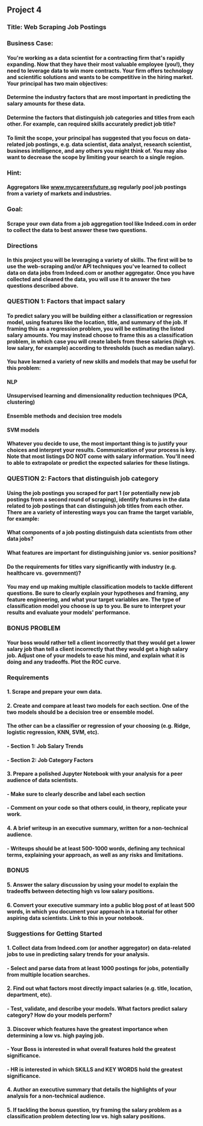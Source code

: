 ## Project 4

### Title: Web Scraping Job Postings 

### Business Case:

#### You're working as a data scientist for a contracting firm that's rapidly expanding. Now that they have their most valuable employee (you!), they need to leverage data to win more contracts. Your firm offers technology and scientific solutions and wants to be competitive in the hiring market. Your principal has two main objectives:

#### Determine the industry factors that are most important in predicting the salary amounts for these data.
#### Determine the factors that distinguish job categories and titles from each other. For example, can required skills accurately predict job title?
#### To limit the scope, your principal has suggested that you focus on data-related job postings, e.g. data scientist, data analyst, research scientist, business intelligence, and any others you might think of. You may also want to decrease the scope by limiting your search to a single region.

### Hint: 
#### Aggregators like www.mycareersfuture.sg regularly pool job postings from a variety of markets and industries.

### Goal: 
#### Scrape your own data from a job aggregation tool like Indeed.com in order to collect the data to best answer these two questions.

### Directions
#### In this project you will be leveraging a variety of skills. The first will be to use the web-scraping and/or API techniques you've learned to collect data on data jobs from Indeed.com or another aggregator. Once you have collected and cleaned the data, you will use it to answer the two questions described above.


### QUESTION 1: Factors that impact salary

#### To predict salary you will be building either a classification or regression model, using features like the location, title, and summary of the job. If framing this as a regression problem, you will be estimating the listed salary amounts. You may instead choose to frame this as a classification problem, in which case you will create labels from these salaries (high vs. low salary, for example) according to thresholds (such as median salary).

#### You have learned a variety of new skills and models that may be useful for this problem:

#### NLP
#### Unsupervised learning and dimensionality reduction techniques (PCA, clustering)
#### Ensemble methods and decision tree models
#### SVM models

#### Whatever you decide to use, the most important thing is to justify your choices and interpret your results. Communication of your process is key. Note that most listings DO NOT come with salary information. You'll need to able to extrapolate or predict the expected salaries for these listings.


### QUESTION 2: Factors that distinguish job category

#### Using the job postings you scraped for part 1 (or potentially new job postings from a second round of scraping), identify features in the data related to job postings that can distinguish job titles from each other. There are a variety of interesting ways you can frame the target variable, for example:

#### What components of a job posting distinguish data scientists from other data jobs?
#### What features are important for distinguishing junior vs. senior positions?
#### Do the requirements for titles vary significantly with industry (e.g. healthcare vs. government)?

#### You may end up making multiple classification models to tackle different questions. Be sure to clearly explain your hypotheses and framing, any feature engineering, and what your target variables are. The type of classification model you choose is up to you. Be sure to interpret your results and evaluate your models' performance.


### BONUS PROBLEM
#### Your boss would rather tell a client incorrectly that they would get a lower salary job than tell a client incorrectly that they would get a high salary job. Adjust one of your models to ease his mind, and explain what it is doing and any tradeoffs. Plot the ROC curve.


### Requirements

#### 1. Scrape and prepare your own data.
#### 2. Create and compare at least two models for each section. One of the two models should be a decision tree or ensemble model. 
####    The other can be a classifier or regression of your choosing (e.g. Ridge, logistic regression, KNN, SVM, etc).
####       - Section 1: Job Salary Trends
####       - Section 2: Job Category Factors
#### 3. Prepare a polished Jupyter Notebook with your analysis for a peer audience of data scientists.
####       - Make sure to clearly describe and label each section
####       - Comment on your code so that others could, in theory, replicate your work.
#### 4. A brief writeup in an executive summary, written for a non-technical audience.
####       - Writeups should be at least 500-1000 words, defining any technical terms, explaining your approach, as well as any risks and limitations.


### BONUS
#### 5. Answer the salary discussion by using your model to explain the tradeoffs between detecting high vs low salary positions.
#### 6. Convert your executive summary into a public blog post of at least 500 words, in which you document your approach in a tutorial for other aspiring data scientists. Link to this in your notebook.

### Suggestions for Getting Started

#### 1. Collect data from Indeed.com (or another aggregator) on data-related jobs to use in predicting salary trends for your analysis.
####        - Select and parse data from at least 1000 postings for jobs, potentially from multiple location searches.
#### 2. Find out what factors most directly impact salaries (e.g. title, location, department, etc).
####        - Test, validate, and describe your models. What factors predict salary category? How do your models perform?
#### 3. Discover which features have the greatest importance when determining a low vs. high paying job.
####        - Your Boss is interested in what overall features hold the greatest significance.
####        - HR is interested in which SKILLS and KEY WORDS hold the greatest significance.
#### 4. Author an executive summary that details the highlights of your analysis for a non-technical audience.
#### 5. If tackling the bonus question, try framing the salary problem as a classification problem detecting low vs. high salary positions.


